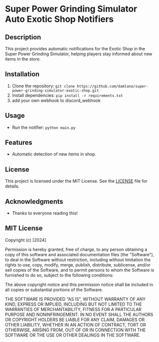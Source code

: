# Super Power Grinding Simulator Auto Exotic Shop Notifiers

## Description
This project provides automatic notifications for the Exotic Shop in the Super Power Grinding Simulator, helping players stay informed about new items in the store.

## Installation
1. Clone the repository: `git clone https://github.com/damlano/super-power-grinding-simulator-exotic-shop.git`
2. Install dependencies: `pip install -r requirements.txt`
3. add your own webhook to discord_webhook

## Usage
- Run the notifier: `python main.py`

## Features
- Automatic detection of new items  in shop.

## License
This project is licensed under the MIT License. See the [LICENSE](LICENSE) file for details.


## Acknowledgments
- Thanks to everyone reading this!

##  MIT License

Copyright (c) [2024]

Permission is hereby granted, free of charge, to any person obtaining a copy
of this software and associated documentation files (the "Software"), to deal
in the Software without restriction, including without limitation the rights
to use, copy, modify, merge, publish, distribute, sublicense, and/or sell
copies of the Software, and to permit persons to whom the Software is
furnished to do so, subject to the following conditions:

The above copyright notice and this permission notice shall be included in all
copies or substantial portions of the Software.

THE SOFTWARE IS PROVIDED "AS IS", WITHOUT WARRANTY OF ANY KIND, EXPRESS OR
IMPLIED, INCLUDING BUT NOT LIMITED TO THE WARRANTIES OF MERCHANTABILITY,
FITNESS FOR A PARTICULAR PURPOSE AND NONINFRINGEMENT. IN NO EVENT SHALL THE
AUTHORS OR COPYRIGHT HOLDERS BE LIABLE FOR ANY CLAIM, DAMAGES OR OTHER
LIABILITY, WHETHER IN AN ACTION OF CONTRACT, TORT OR OTHERWISE, ARISING FROM,
OUT OF OR IN CONNECTION WITH THE SOFTWARE OR THE USE OR OTHER DEALINGS IN THE
SOFTWARE.
